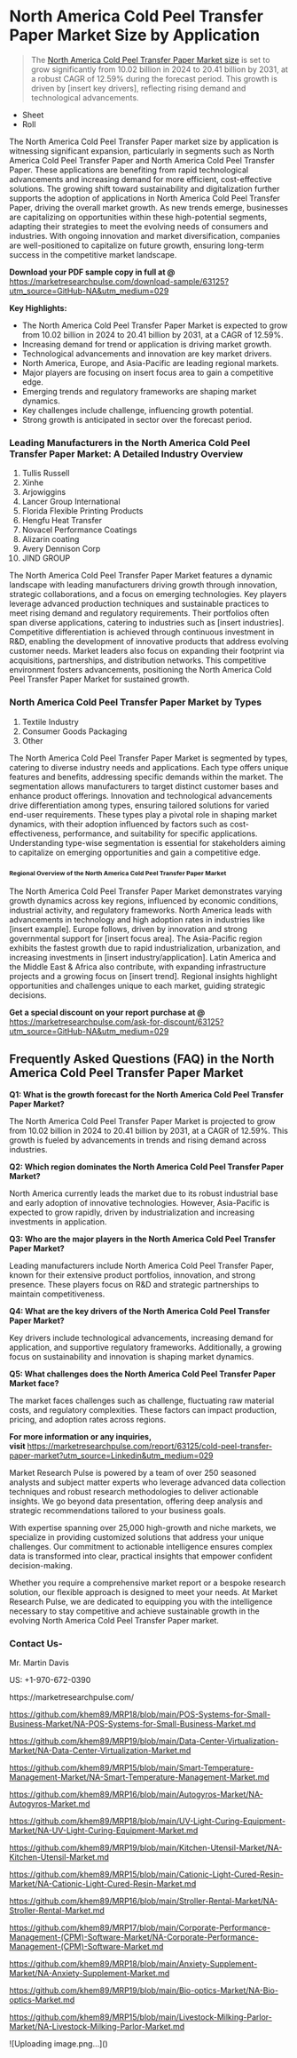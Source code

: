 <h1>North America Cold Peel Transfer Paper Market&nbsp;Size by Application</h1><blockquote><p>The <a href="https://marketresearchpulse.com/download-sample/63125?utm_source=GitHub-NA&amp;utm_medium=029">North America Cold Peel Transfer Paper Market size</a> is set to grow significantly from 10.02 billion in 2024 to 20.41 billion by 2031, at a robust CAGR of 12.59% during the forecast period. This growth is driven by [insert key drivers], reflecting rising demand and technological advancements.</p></blockquote><ul><li>Sheet<li> Roll</li></ul><p>The North America Cold Peel Transfer Paper market size by application is witnessing significant expansion, particularly in segments such as North America Cold Peel Transfer Paper and North America Cold Peel Transfer Paper. These applications are benefiting from rapid technological advancements and increasing demand for more efficient, cost-effective solutions. The growing shift toward sustainability and digitalization further supports the adoption of applications in North America Cold Peel Transfer Paper, driving the overall market growth. As new trends emerge, businesses are capitalizing on opportunities within these high-potential segments, adapting their strategies to meet the evolving needs of consumers and industries. With ongoing innovation and market diversification, companies are well-positioned to capitalize on future growth, ensuring long-term success in the competitive market landscape.</p><p><strong>Download your PDF sample copy in full at @ </strong><a href="https://marketresearchpulse.com/download-sample/63125?utm_source=GitHub-NA&amp;utm_medium=029">https://marketresearchpulse.com/download-sample/63125?utm_source=GitHub-NA&amp;utm_medium=029</a></p><p><strong>Key Highlights: </strong></p><ul><li>The North America Cold Peel Transfer Paper Market is expected to grow from 10.02 billion in 2024 to 20.41 billion by 2031, at a CAGR of 12.59%.</li><li>Increasing demand for trend or application is driving market growth.</li><li>Technological advancements and innovation are key market drivers.</li><li>North America, Europe, and Asia-Pacific are leading regional markets.</li><li>Major players are focusing on insert focus area to gain a competitive edge.</li><li>Emerging trends and regulatory frameworks are shaping market dynamics.</li><li>Key challenges include challenge, influencing growth potential.</li><li>Strong growth is anticipated in sector over the forecast period.</li></ul><h3>Leading Manufacturers in the North America Cold Peel Transfer Paper Market: A Detailed Industry Overview</h3><ol><li>Tullis Russell</li><li>Xinhe</li><li>Arjowiggins</li><li>Lancer Group International</li><li>Florida Flexible Printing Products</li><li>Hengfu Heat Transfer</li><li>Novacel Performance Coatings</li><li>Alizarin coating</li><li>Avery Dennison Corp</li><li>JIND GROUP</li></ol><div class="flex max-w-full flex-col flex-grow"><div class="min-h-8 text-message flex w-full flex-col items-end gap-2 whitespace-normal break-words [.text-message+&amp;]:mt-5" dir="auto" data-message-author-role="assistant" data-message-id="fd8432e4-4910-450d-b182-61b7bfb0a01f" data-message-model-slug="gpt-4o"><div class="flex w-full flex-col gap-1 empty:hidden first:pt-[3px]"><div class="markdown prose w-full break-words dark:prose-invert light"><p>The North America Cold Peel Transfer Paper Market features a dynamic landscape with leading manufacturers driving growth through innovation, strategic collaborations, and a focus on emerging technologies. Key players leverage advanced production techniques and sustainable practices to meet rising demand and regulatory requirements. Their portfolios often span diverse applications, catering to industries such as [insert industries]. Competitive differentiation is achieved through continuous investment in R&amp;D, enabling the development of innovative products that address evolving customer needs. Market leaders also focus on expanding their footprint via acquisitions, partnerships, and distribution networks. This competitive environment fosters advancements, positioning the North America Cold Peel Transfer Paper Market for sustained growth.</p></div></div></div></div><h3>North America Cold Peel Transfer Paper Market by Types</h3><ol><li>Textile Industry<li> Consumer Goods Packaging<li> Other</li></ol><div class="flex max-w-full flex-col flex-grow"><div class="min-h-8 text-message flex w-full flex-col items-end gap-2 whitespace-normal break-words [.text-message+&amp;]:mt-5" dir="auto" data-message-author-role="assistant" data-message-id="084470be-0bb7-4664-bddf-5156b4f41249" data-message-model-slug="gpt-4o-mini"><div class="flex w-full flex-col gap-1 empty:hidden first:pt-[3px]"><div class="markdown prose w-full break-words dark:prose-invert light"><p>The North America Cold Peel Transfer Paper Market is segmented by types, catering to diverse industry needs and applications. Each type offers unique features and benefits, addressing specific demands within the market. The segmentation allows manufacturers to target distinct customer bases and enhance product offerings. Innovation and technological advancements drive differentiation among types, ensuring tailored solutions for varied end-user requirements. These types play a pivotal role in shaping market dynamics, with their adoption influenced by factors such as cost-effectiveness, performance, and suitability for specific applications. Understanding type-wise segmentation is essential for stakeholders aiming to capitalize on emerging opportunities and gain a competitive edge.</p></div></div></div></div><h3><span style="font-size: 11px;">Regional Overview of the North America Cold Peel Transfer Paper Market</span></h3><div class="flex max-w-full flex-col flex-grow"><div class="min-h-8 text-message flex w-full flex-col items-end gap-2 whitespace-normal break-words [.text-message+&amp;]:mt-5" dir="auto" data-message-author-role="assistant" data-message-id="e9038762-ce64-4e30-91c9-9bd413514231" data-message-model-slug="gpt-4o-mini"><div class="flex w-full flex-col gap-1 empty:hidden first:pt-[3px]"><div class="markdown prose w-full break-words dark:prose-invert light"><p>The North America Cold Peel Transfer Paper Market demonstrates varying growth dynamics across key regions, influenced by economic conditions, industrial activity, and regulatory frameworks. North America leads with advancements in technology and high adoption rates in industries like [insert example]. Europe follows, driven by innovation and strong governmental support for [insert focus area]. The Asia-Pacific region exhibits the fastest growth due to rapid industrialization, urbanization, and increasing investments in [insert industry/application]. Latin America and the Middle East &amp; Africa also contribute, with expanding infrastructure projects and a growing focus on [insert trend]. Regional insights highlight opportunities and challenges unique to each market, guiding strategic decisions.</p></div></div></div></div><p><strong>Get a special discount on your report purchase at @ </strong><a href="https://marketresearchpulse.com/ask-for-discount/63125?utm_source=GitHub-NA&amp;utm_medium=029">https://marketresearchpulse.com/ask-for-discount/63125?utm_source=GitHub-NA&amp;utm_medium=029</a></p><h2>Frequently Asked Questions (FAQ) in the North America Cold Peel Transfer Paper Market</h2><p><strong>Q1: What is the growth forecast for the North America Cold Peel Transfer Paper Market?</strong></p><p>The North America Cold Peel Transfer Paper Market is projected to grow from 10.02 billion in 2024 to 20.41 billion by 2031, at a CAGR of 12.59%. This growth is fueled by advancements in trends and rising demand across industries.</p><p><strong>Q2: Which region dominates the North America Cold Peel Transfer Paper Market?</strong></p><p>North America currently leads the market due to its robust industrial base and early adoption of innovative technologies. However, Asia-Pacific is expected to grow rapidly, driven by industrialization and increasing investments in application.</p><p><strong>Q3: Who are the major players in the North America Cold Peel Transfer Paper Market?</strong></p><p>Leading manufacturers include North America Cold Peel Transfer Paper, known for their extensive product portfolios, innovation, and strong presence. These players focus on R&amp;D and strategic partnerships to maintain competitiveness.</p><p><strong>Q4: What are the key drivers of the North America Cold Peel Transfer Paper Market?</strong></p><p>Key drivers include technological advancements, increasing demand for application, and supportive regulatory frameworks. Additionally, a growing focus on sustainability and innovation is shaping market dynamics.</p><p><strong>Q5: What challenges does the North America Cold Peel Transfer Paper Market face?</strong></p><p>The market faces challenges such as challenge, fluctuating raw material costs, and regulatory complexities. These factors can impact production, pricing, and adoption rates across regions.</p><p><strong>For more information or any inquiries, visit&nbsp;</strong><a href="https://marketresearchpulse.com/report/63125/cold-peel-transfer-paper-market?utm_source=Linkedin&utm_medium=029">https://marketresearchpulse.com/report/63125/cold-peel-transfer-paper-market?utm_source=Linkedin&utm_medium=029</a></p><p>Market Research Pulse is powered by a team of over 250 seasoned analysts and subject matter experts who leverage advanced data collection techniques and robust research methodologies to deliver actionable insights. We go beyond data presentation, offering deep analysis and strategic recommendations tailored to your business goals.</p><p>With expertise spanning over 25,000 high-growth and niche markets, we specialize in providing customized solutions that address your unique challenges. Our commitment to actionable intelligence ensures complex data is transformed into clear, practical insights that empower confident decision-making.</p><p>Whether you require a comprehensive market report or a bespoke research solution, our flexible approach is designed to meet your needs. At Market Research Pulse, we are dedicated to equipping you with the intelligence necessary to stay competitive and achieve sustainable growth in the evolving North America Cold Peel Transfer Paper market.</p><h3><strong>Contact Us-</strong></h3><p>Mr. Martin Davis</p><p>US: +1-970-672-0390</p><p>https://marketresearchpulse.com/</p><p><a href="https://github.com/khem89/MRP18/blob/main/POS-Systems-for-Small-Business-Market/NA-POS-Systems-for-Small-Business-Market.md">https://github.com/khem89/MRP18/blob/main/POS-Systems-for-Small-Business-Market/NA-POS-Systems-for-Small-Business-Market.md</a></p><p><a href="https://github.com/khem89/MRP19/blob/main/Data-Center-Virtualization-Market/NA-Data-Center-Virtualization-Market.md">https://github.com/khem89/MRP19/blob/main/Data-Center-Virtualization-Market/NA-Data-Center-Virtualization-Market.md</a></p><p><a href="https://github.com/khem89/MRP15/blob/main/Smart-Temperature-Management-Market/NA-Smart-Temperature-Management-Market.md">https://github.com/khem89/MRP15/blob/main/Smart-Temperature-Management-Market/NA-Smart-Temperature-Management-Market.md</a></p><p><a href="https://github.com/khem89/MRP16/blob/main/Autogyros-Market/NA-Autogyros-Market.md">https://github.com/khem89/MRP16/blob/main/Autogyros-Market/NA-Autogyros-Market.md</a></p><p><a href="https://github.com/khem89/MRP18/blob/main/UV-Light-Curing-Equipment-Market/NA-UV-Light-Curing-Equipment-Market.md">https://github.com/khem89/MRP18/blob/main/UV-Light-Curing-Equipment-Market/NA-UV-Light-Curing-Equipment-Market.md</a></p><p><a href="https://github.com/khem89/MRP19/blob/main/Kitchen-Utensil-Market/NA-Kitchen-Utensil-Market.md">https://github.com/khem89/MRP19/blob/main/Kitchen-Utensil-Market/NA-Kitchen-Utensil-Market.md</a></p><p><a href="https://github.com/khem89/MRP15/blob/main/Cationic-Light-Cured-Resin-Market/NA-Cationic-Light-Cured-Resin-Market.md">https://github.com/khem89/MRP15/blob/main/Cationic-Light-Cured-Resin-Market/NA-Cationic-Light-Cured-Resin-Market.md</a></p><p><a href="https://github.com/khem89/MRP16/blob/main/Stroller-Rental-Market/NA-Stroller-Rental-Market.md">https://github.com/khem89/MRP16/blob/main/Stroller-Rental-Market/NA-Stroller-Rental-Market.md</a></p><p><a href="https://github.com/khem89/MRP17/blob/main/Corporate-Performance-Management-(CPM)-Software-Market/NA-Corporate-Performance-Management-(CPM)-Software-Market.md">https://github.com/khem89/MRP17/blob/main/Corporate-Performance-Management-(CPM)-Software-Market/NA-Corporate-Performance-Management-(CPM)-Software-Market.md</a></p><p><a href="https://github.com/khem89/MRP18/blob/main/Anxiety-Supplement-Market/NA-Anxiety-Supplement-Market.md">https://github.com/khem89/MRP18/blob/main/Anxiety-Supplement-Market/NA-Anxiety-Supplement-Market.md</a></p><p><a href="https://github.com/khem89/MRP19/blob/main/Bio-optics-Market/NA-Bio-optics-Market.md">https://github.com/khem89/MRP19/blob/main/Bio-optics-Market/NA-Bio-optics-Market.md</a></p><p><a href="https://github.com/khem89/MRP15/blob/main/Livestock-Milking-Parlor-Market/NA-Livestock-Milking-Parlor-Market.md">https://github.com/khem89/MRP15/blob/main/Livestock-Milking-Parlor-Market/NA-Livestock-Milking-Parlor-Market.md</a></p>
![Uploading image.png…]()

